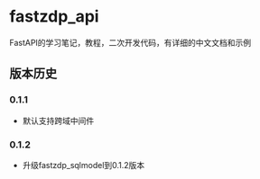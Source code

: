 # fastzdp_api

FastAPI的学习笔记，教程，二次开发代码，有详细的中文文档和示例

## 版本历史

### 0.1.1

- 默认支持跨域中间件

### 0.1.2

- 升级fastzdp_sqlmodel到0.1.2版本